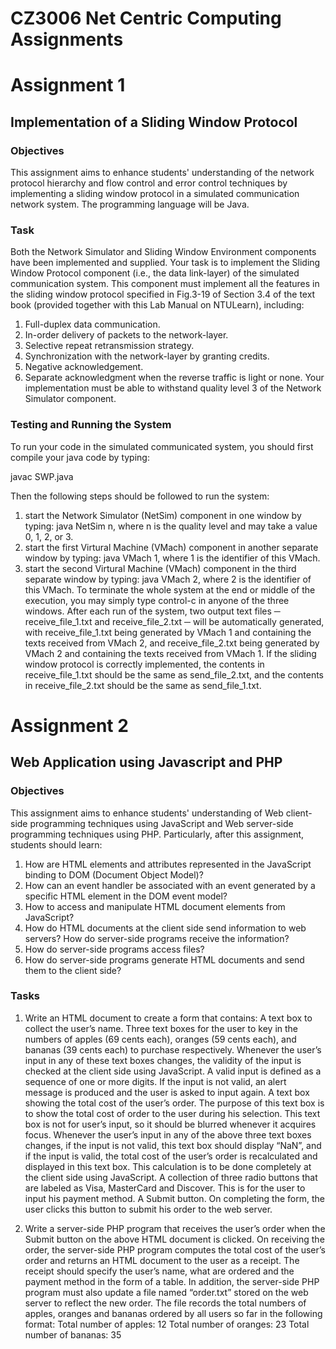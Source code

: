# CZ3006 Net Centric Computing Assignments

# Assignment 1

## Implementation of a Sliding Window Protocol

### Objectives
This assignment aims to enhance students' understanding of the network protocol hierarchy
and flow control and error control techniques by implementing a sliding window protocol in a simulated communication network system. The programming language will be Java.

### Task

Both the Network Simulator and Sliding Window Environment components have been
implemented and supplied. Your task is to implement the Sliding Window Protocol component
(i.e., the data link-layer) of the simulated communication system. This component must
implement all the features in the sliding window protocol specified in Fig.3-19 of Section 3.4 of the text book (provided together with this Lab Manual on NTULearn), including:
1. Full-duplex data communication.
2. In-order delivery of packets to the network-layer.
3. Selective repeat retransmission strategy.
4. Synchronization with the network-layer by granting credits.
5. Negative acknowledgement.
6. Separate acknowledgment when the reverse traffic is light or none.
Your implementation must be able to withstand quality level 3 of the Network Simulator
component.

### Testing and Running the System
To run your code in the simulated communicated system, you should first compile your java
code by typing:

javac SWP.java

Then the following steps should be followed to run the system:
1. start the Network Simulator (NetSim) component in one window by typing:
 java NetSim n, where n is the quality level and may take a value 0, 1, 2, or 3.
2. start the first Virtural Machine (VMach) component in another separate window by
typing:
 java VMach 1, where 1 is the identifier of this VMach.
3. start the second Virtural Machine (VMach) component in the third separate window
by typing:
 java VMach 2, where 2 is the identifier of this VMach.
To terminate the whole system at the end or middle of the execution, you may simply type
control-c in anyone of the three windows.
After each run of the system, two output text files ─ receive_file_1.txt and
receive_file_2.txt ─ will be automatically generated, with receive_file_1.txt being
generated by VMach 1 and containing the texts received from VMach 2, and
receive_file_2.txt being generated by VMach 2 and containing the texts received from VMach 1. If the sliding window protocol is correctly implemented, the contents in
receive_file_1.txt should be the same as send_file_2.txt, and the contents in
receive_file_2.txt should be the same as send_file_1.txt.

# Assignment 2

## Web Application using Javascript and PHP

### Objectives
This assignment aims to enhance students' understanding of Web client-side
programming techniques using JavaScript and Web server-side programming
techniques using PHP. Particularly, after this assignment, students should learn:
1. How are HTML elements and attributes represented in the JavaScript binding to
DOM (Document Object Model)?
2. How can an event handler be associated with an event generated by a specific
HTML element in the DOM event model?
3. How to access and manipulate HTML document elements from JavaScript?
4. How do HTML documents at the client side send information to web servers?
How do server-side programs receive the information?
5. How do server-side programs access files?
6. How do server-side programs generate HTML documents and send them to the
client side?

### Tasks

1. Write an HTML document to create a form that contains:
A text box to collect the user’s name.
Three text boxes for the user to key in the numbers of apples (69 cents each),
oranges (59 cents each), and bananas (39 cents each) to purchase respectively.
Whenever the user’s input in any of these text boxes changes, the validity of the
input is checked at the client side using JavaScript. A valid input is defined as a
sequence of one or more digits. If the input is not valid, an alert message is
produced and the user is asked to input again.
A text box showing the total cost of the user’s order. The purpose of this text box
is to show the total cost of order to the user during his selection. This text box is
not for user’s input, so it should be blurred whenever it acquires focus.
Whenever the user’s input in any of the above three text boxes changes, if the
input is not valid, this text box should display “NaN”, and if the input is valid,
the total cost of the user’s order is recalculated and displayed in this text box.
This calculation is to be done completely at the client side using JavaScript.
A collection of three radio buttons that are labeled as Visa, MasterCard and
Discover. This is for the user to input his payment method.
A Submit button. On completing the form, the user clicks this button to submit
his order to the web server.

2. Write a server-side PHP program that receives the user’s order when the Submit
button on the above HTML document is clicked. On receiving the order, the
server-side PHP program computes the total cost of the user’s order and returns
an HTML document to the user as a receipt. The receipt should specify the user’s
name, what are ordered and the payment method in the form of a table. In
addition, the server-side PHP program must also update a file named “order.txt”
stored on the web server to reflect the new order. The file records the total
numbers of apples, oranges and bananas ordered by all users so far in the
following format:
Total number of apples: 12
Total number of oranges: 23
Total number of bananas: 35